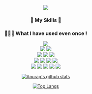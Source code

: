 <div align=center>
<img src="https://capsule-render.vercel.app/api?type=waving&color=auto&height=300&section=header&text=Ju Jinseong&fontSize=90" />

 
### 🌱 My Skills 👋
### 🙋🏼‍♂️ What I have used even once !
 
 
<img src="https://img.shields.io/badge/Android-3DDC84?style=flat-square&logo=Android&logoColor=white"/>
<br>
 <img src="https://img.shields.io/badge/Java-007396?style=flat-square&logo=Java&logoColor=white"/>&nbsp;<img src="https://img.shields.io/badge/Spring-6DB33F?style=flat-square&logo=Spring&logoColor=white"/>
<br>
<img src="https://img.shields.io/badge/Spring Boot-6DB33F?style=flat-square&logo=Spring Boot&logoColor=white"/>&nbsp;<img src="https://img.shields.io/badge/C-A8B9CC?style=flat-square&logo=C&logoColor=white"/>&nbsp;<img src="https://img.shields.io/badge/Gradle-02303A?style=flat-square&logo=Gradle&logoColor=white"/>
 <br>
 <img src="https://img.shields.io/badge/Linux-FCC624?style=flat-square&logo=Linux&logoColor=white"/>&nbsp;<img src="https://img.shields.io/badge/HTML5-E34F26?style=flat-square&logo=HTML5&logoColor=white"/>&nbsp;<img src="https://img.shields.io/badge/Python-E34F26?style=flat-square&logo=Python&logoColor=white"/>&nbsp;<img src="https://img.shields.io/badge/Apache Tomcat-F8DC75?style=flat-square&logo=Apache Tomcat&logoColor=white"/>
 <br>
 <img src="https://img.shields.io/badge/JavaScript-F7DF1E?style=flat-square&logo=JavaScript&logoColor=white"/>&nbsp;<img src="https://img.shields.io/badge/MySQL-4479A1?style=flat-square&logo=MySQL&logoColor=white"/>&nbsp;<img src="https://img.shields.io/badge/Raspberry Pi-A22846?style=flat-square&logo=Raspberry Pi&logoColor=white"/>&nbsp;<img src="https://img.shields.io/badge/Arduino-00979D?style=flat-square&logo=Arduino&logoColor=white"/>&nbsp;<img src="https://img.shields.io/badge/Thymeleaf-005F0F?style=flat-square&logo=Thymeleaf&logoColor=white"/>

 
 
 [![Anurag's github stats](https://github-readme-stats.vercel.app/api?username=jjsair0412)](https://github.com/anuraghazra/github-readme-stats)
 
 
 
 
 
 
 
 
 
 [![Top Langs](https://github-readme-stats.vercel.app/api/top-langs/?username=jjsair0412)](https://github.com/anuraghazra/github-readme-stats)
